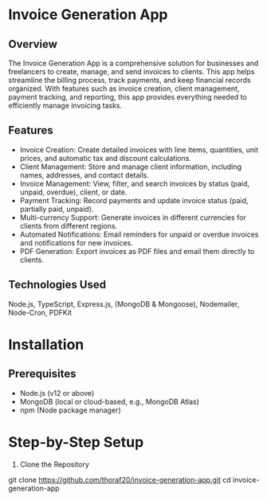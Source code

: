 # Invoice Generation App

## Overview
The Invoice Generation App is a comprehensive solution for businesses and freelancers to create, manage, and send invoices to clients. This app helps streamline the billing process, track payments, and keep financial records organized. With features such as invoice creation, client management, payment tracking, and reporting, this app provides everything needed to efficiently manage invoicing tasks.

## Features
- Invoice Creation: Create detailed invoices with line items, quantities, unit prices, and automatic tax and discount calculations.
- Client Management: Store and manage client information, including names, addresses, and contact details.
- Invoice Management: View, filter, and search invoices by status (paid, unpaid, overdue), client, or date.
- Payment Tracking: Record payments and update invoice status (paid, partially paid, unpaid).
- Multi-currency Support: Generate invoices in different currencies for clients from different regions.
- Automated Notifications: Email reminders for unpaid or overdue invoices and notifications for new invoices.
- PDF Generation: Export invoices as PDF files and email them directly to clients.

## Technologies Used
Node.js, TypeScript, Express.js, (MongoDB & Mongoose), Nodemailer, Node-Cron, PDFKit

# Installation

## Prerequisites
- Node.js (v12 or above)
- MongoDB (local or cloud-based, e.g., MongoDB Atlas)
- npm (Node package manager)

# Step-by-Step Setup

1. Clone the Repository

git clone https://github.com/thoraf20/invoice-generation-app.git
cd invoice-generation-app
